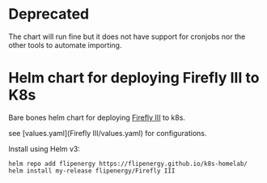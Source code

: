 # Deprecated
The chart will run fine but it does not have support for cronjobs nor the other tools to automate importing.
# Helm chart for deploying Firefly III to K8s

Bare bones helm chart for deploying [Firefly III](https://www.firefly-iii.org/) to k8s.

see [values.yaml](Firefly III/values.yaml) for configurations.

Install using Helm v3:

```
helm repo add flipenergy https://flipenergy.github.io/k8s-homelab/
helm install my-release flipenergy/Firefly III
```
